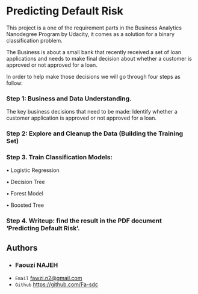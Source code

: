 # Predicting Default Risk

This project is a one of the requirement parts in the Business
Analytics Nanodegree Program by Udacity, it comes as a solution 
for a binary classification problem.

The Business is about a small bank that recently received a set
of loan applications and needs to make final decision about whether
a customer is approved or not approved for a loan.




 In order to help make those decisions we will go through four steps as follow:

### Step 1: Business and Data Understanding.

The key business decisions that need to be made: Identify whether a
customer application is approved or not approved for a loan. 

### Step 2: Explore and Cleanup the Data (Building the Training Set)

### Step 3. Train Classification Models:

•	Logistic Regression

•	Decision Tree

•	Forest Model

•	Boosted Tree

### Step 4. Writeup: find the result in the PDF document ‘Predicting Default Risk’.

## Authors
- ### Faouzi NAJEH
- `Email` fawzi.n2@gmail.com
- `Github` https://github.com/Fa-sdc
